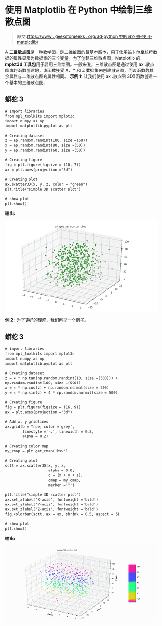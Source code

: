 # 使用 Matplotlib 在 Python 中绘制三维散点图

> 原文:[https://www . geeksforgeeks . org/3d-python 中的散点图-使用-matplotlib/](https://www.geeksforgeeks.org/3d-scatter-plotting-in-python-using-matplotlib/)

A **三维散点图**是一种数学图，是三维绘图的最基本版本，用于使用笛卡尔坐标将数据的属性显示为数据集的三个变量。为了创建三维散点图，Matplotlib 的 **mplot3d 工具包**用于启用三维绘图。一般来说，三维散点图是通过使用 ax .散点图库的函数创建的，该函数接受 X、Y 和 Z 数据集来创建散点图，而该函数的其余属性与二维散点图的属性相同。
**示例 1:** 让我们使用 ax .散点图 3D()函数创建一个基本的三维散点图。

## 蟒蛇 3

```
# Import libraries
from mpl_toolkits import mplot3d
import numpy as np
import matplotlib.pyplot as plt

# Creating dataset
z = np.random.randint(100, size =(50))
x = np.random.randint(80, size =(50))
y = np.random.randint(60, size =(50))

# Creating figure
fig = plt.figure(figsize = (10, 7))
ax = plt.axes(projection ="3d")

# Creating plot
ax.scatter3D(x, y, z, color = "green")
plt.title("simple 3D scatter plot")

# show plot
plt.show()
```

**输出:**

![](img/69988d13b57dabf1f3f340067dd1d1bf.png)

**例 2 :** 为了更好的理解，我们再举一个例子。

## 蟒蛇 3

```
# Import libraries
from mpl_toolkits import mplot3d
import numpy as np
import matplotlib.pyplot as plt

# Creating dataset
z = 4 * np.tan(np.random.randint(10, size =(500))) + np.random.randint(100, size =(500))
x = 4 * np.cos(z) + np.random.normal(size = 500)
y = 4 * np.sin(z) + 4 * np.random.normal(size = 500)

# Creating figure
fig = plt.figure(figsize = (16, 9))
ax = plt.axes(projection ="3d")

# Add x, y gridlines
ax.grid(b = True, color ='grey',
        linestyle ='-.', linewidth = 0.3,
        alpha = 0.2)

# Creating color map
my_cmap = plt.get_cmap('hsv')

# Creating plot
sctt = ax.scatter3D(x, y, z,
                    alpha = 0.8,
                    c = (x + y + z),
                    cmap = my_cmap,
                    marker ='^')

plt.title("simple 3D scatter plot")
ax.set_xlabel('X-axis', fontweight ='bold')
ax.set_ylabel('Y-axis', fontweight ='bold')
ax.set_zlabel('Z-axis', fontweight ='bold')
fig.colorbar(sctt, ax = ax, shrink = 0.5, aspect = 5)

# show plot
plt.show()
```

**输出:**

![](img/b4f9a9c94b399500dfc9262f8e1611de.png)